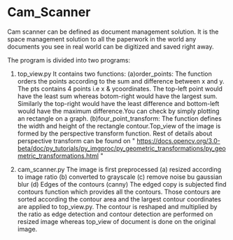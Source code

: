 # Cam_Scanner
Cam scanner can be defined as document management solution. It is the space management solution to all the paperwork in the world any documents you see in real world can be digitized and saved right away.

The program is divided into two programs:
1. top_view.py
  It contains two functions:
      (a)order_points:
                      The function orders the points according to the sum and difference between x and y. The pts contains 4 points                       i.e x & ycoordinates. The top-left point would have the least sum whereas botom-right would have the largest                       sum. Similarly the top-right would have the least difference and bottom-left would have the maximum                                 difference.You can check by simply plotting an rectangle on a graph. 
      (b)four_point_transform:
                             The function defines the width and height of the rectangle contour.Top_view of the image is formed by                              the perspective transform function. Rest of details about perspective transform can be found on " https://docs.opencv.org/3.0-beta/doc/py_tutorials/py_imgproc/py_geometric_transformations/py_geometric_transformations.html " 
                             
2. cam_scanner.py
   The image is first preprocessed 
   (a) resized according to image ratio
   (b) converted to grayscale
   (c) remove noise bu gaussian blur
   (d) Edges of the contours (canny)
   The edged copy is subjected find contours function which provides all the contours. Those contours are sorted according the contour area and the largest contour coordinates are applied to top_view.py. The contour is reshaped and multiplied by the ratio as edge detection and contour detection are performed on resized image whereas top_view of document is done on the original image.
